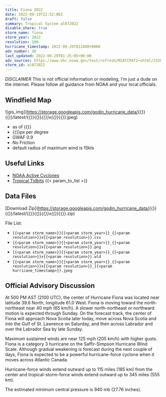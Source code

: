 ```yaml
---
title: Fiona 2022
date: 2022-09-19T22:52:06Z
draft: false
summary: Tropical System al072022
disable_share: true
storm_name: fiona
storm_year: 2022
resolution: 100
hurricane_timestamp: 2022-09-29T012400+0000
adv_number: 38
last_updated: 2022-09-29T01:25:05+00:00
adv_sources: https://www.nhc.noaa.gov/text/refresh/MIATCPAT2+shtml/232054.shtml;https://www.nhc.noaa.gov/refresh/graphics_at2+shtml/205918.shtml?cone
storm_id: al072022
---
```

*DISCLAIMER* This is not official information or modeling, I'm just a dude on the internet.  Please follow all guidance from NOAA and your local officials.

## Windfield Map
![gis_img](https://storage.googleapis.com/godin_hurricane_data/{{<param storm_name>}}{{<param storm_year>}}/latest/{{<param storm_name>}}{{<param storm_year>}}_{{<param resolution>}}x{{<param resolution>}}_{{<param hurricane_timestamp>}}.jpeg)

- as of {{<param last_updated>}}
- {{<param resolution>}}px per degree
- GWAF 0.9
- No Friction
- default radius of maximum wind is 15kts

## Useful Links
- [NOAA Active Cyclones](https://www.nhc.noaa.gov/)
- [Tropical Tidbits](https://www.tropicaltidbits.com/storminfo/)
{{< param_to_list >}}

## Data Files
[Download Zip](https://storage.googleapis.com/godin_hurricane_data/{{<param storm_name>}}{{<param storm_year>}}/latest/{{<param storm_name>}}{{<param storm_year>}}_{{<param resolution>}}x{{<param resolution>}}_{{<param hurricane_timestamp>}}.zip)

File List:
- `{{<param storm_name>}}{{<param storm_year>}}_{{<param resolution>}}x{{<param resolution>}}.csv`
- `{{<param storm_name>}}{{<param storm_year>}}_{{<param resolution>}}x{{<param resolution>}}.png`
- `{{<param storm_name>}}{{<param storm_year>}}_{{<param resolution>}}x{{<param resolution>}}.wld`
- `{{<param storm_name>}}{{<param storm_year>}}_{{<param resolution>}}x{{<param resolution>}}_{{<param hurricane_timestamp>}}.jpeg`


## Official Advisory Discussion
At 500 PM AST (2100 UTC), the center of Hurricane Fiona was located
near latitude 39.6 North, longitude 61.0 West. Fiona is moving
toward the north-northeast near 40 mph (65 km/h).  A slower
north-northeast or northward motion is expected through Sunday.  On 
the forecast track, the center of Fiona will approach Nova Scotia 
later today, move across Nova Scotia and into the Gulf of St. 
Lawrence on Saturday, and then across Labrador and over the
Labrador Sea by late Sunday.
 
Maximum sustained winds are near 125 mph (205 km/h) with higher
gusts.  Fiona is a category 3 hurricane on the Saffir-Simpson
Hurricane Wind Scale.  Although gradual weakening is forecast 
during the next couple of days, Fiona is expected to be a powerful 
hurricane-force cyclone when it moves across Atlantic Canada.
 
Hurricane-force winds extend outward up to 115 miles (185 km) from
the center and tropical-storm-force winds extend outward up to 345
miles (555 km).
 
The estimated minimum central pressure is 940 mb (27.76 inches).